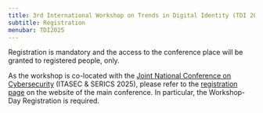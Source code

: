 ```yaml
---
title: 3rd International Workshop on Trends in Digital Identity (TDI 2025)
subtitle: Registration
menubar: TDI2025
---
```


<p>Registration is mandatory and the access to the conference place will be granted to registered people, only.</p>

<p>As the workshop is co-located with the <a href="https://itasec.it/">Joint National Conference on Cybersecurity</a> (ITASEC & SERICS 2025), please refer to the <a href="https://itasec.it/registration/">registration page</a> on the website of the main conference. In particular, the Workshop-Day Registration is required.</p>